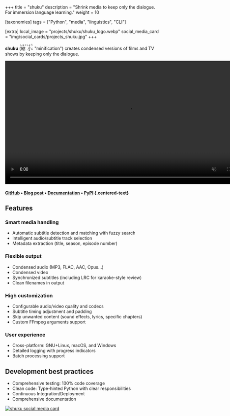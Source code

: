 +++
title = "shuku"
description = "Shrink media to keep only the dialogue. For immersion language learning."
weight = 10

[taxonomies]
tags = ["Python", "media", "linguistics", "CLI"]

[extra]
local_image = "projects/shuku/shuku_logo.webp"
social_media_card = "img/social_cards/projects_shuku.jpg"
+++

**shuku** (<ruby><rb>縮</rb><rt>しゅく</rt></ruby><ruby><rb>小</rb><rt>しょう</rt></ruby>: "minification") creates condensed versions of films and TV shows by keeping only the dialogue.

<video class="invertible-image" controls muted width="800" loop="true" autoplay="autoplay" title="shuku demo" src="https://cdn.jsdelivr.net/gh/welpo/shuku/assets/animation_demo/shuku_demo.mov"></video>

#### [GitHub](https://github.com/welpo/shuku) • [Blog post](@/blog/shuku-condensed-media-language-learning/index.md) • [Documentation](https://github.com/welpo/shuku#readme) • [PyPI](https://pypi.org/project/shuku/) {.centered-text}

## Features

### Smart media handling

- Automatic subtitle detection and matching with fuzzy search
- Intelligent audio/subtitle track selection
- Metadata extraction (title, season, episode number)

### Flexible output

- Condensed audio (MP3, FLAC, AAC, Opus...)
- Condensed video
- Synchronized subtitles (including LRC for karaoke-style review)
- Clean filenames in output

### High customization

- Configurable audio/video quality and codecs
- Subtitle timing adjustment and padding
- Skip unwanted content (sound effects, lyrics, specific chapters)
- Custom FFmpeg arguments support

### User experience

- Cross-platform: GNU+Linux, macOS, and Windows
- Detailed logging with progress indicators
- Batch processing support

## Development best practices

- Comprehensive testing: 100% code coverage
- Clean code: Type-hinted Python with clear responsibilities
- Continuous Integration/Deployment
- Comprehensive documentation

[![shuku social media card](/img/social_cards/projects_shuku.jpg)](https://github.com/welpo/shuku)

